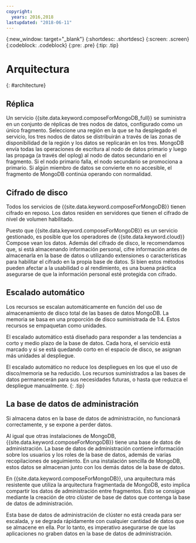 ```yaml
---
copyright:
  years: 2016,2018
lastupdated: "2018-06-11"
---
```


{:new_window: target="_blank"}
{:shortdesc: .shortdesc}
{:screen: .screen}
{:codeblock: .codeblock}
{:pre: .pre}
{:tip: .tip}

# Arquitectura 
{: #architecture}

## Réplica

Un servicio {{site.data.keyword.composeForMongoDB_full}} se suministra en un conjunto de réplicas de tres nodos de datos, configurado como un único fragmento. Seleccione una región en la que se ha desplegado el servicio, los tres nodos de datos se distribuirán a través de las zonas de disponibilidad de la región y los datos se replicarán en los tres. MongoDB envía todas las operaciones de escritura al nodo de datos primario y luego las propaga (a través del oplog) al nodo de datos secundario en el fragmento. Si el nodo primario falla, el nodo secundario se promociona a primario. Si algún miembro de datos se convierte en no accesible, el fragmento de MongoDB continúa operando con normalidad.

## Cifrado de disco

Todos los servicios de {{site.data.keyword.composeForMongoDB}} tienen cifrado en reposo. Los datos residen en servidores que tienen el cifrado de nivel de volumen habilitado. 

Puesto que {{site.data.keyword.composeForMongoDB}} es un servicio gestionado, es posible que los operadores de {{site.data.keyword.cloud}} Compose vean los datos. Además del cifrado de disco, le recomendamos que, si está almacenando información personal, cifre información antes de almacenarla en la base de datos o utilizando extensiones o características para habilitar el cifrado en la propia base de datos. Si bien estos métodos pueden afectar a la usabilidad o al rendimiento, es una buena práctica asegurarse de que la información personal esté protegida con cifrado.

## Escalado automático

Los recursos se escalan automáticamente en función del uso de almacenamiento de disco total de las bases de datos MongoDB. La memoria se basa en una proporción de disco suministrada de 1:4. Estos recursos se empaquetan como unidades.

El escalado automático está diseñado para responder a las tendencias a corto y medio plazo de la base de datos. Cada hora, el servicio está marcado y si se está quedando corto en el espacio de disco, se asignan más unidades al despliegue. 

El escalado automático no reduce los despliegues en los que el uso de disco/memoria se ha reducido. Los recursos suministrados a las bases de datos permanecerán para sus necesidades futuras, o hasta que reduzca el despliegue manualmente.
{: .tip}

## La base de datos de administración

Si almacena datos en la base de datos de administración, no funcionará correctamente, y se expone a perder datos.

Al igual que otras instalaciones de MongoDB, {{site.data.keyword.composeForMongoDB}} tiene una base de datos de administración. La base de datos de administración contiene información sobre los usuarios y los roles de la base de datos, además de varias recopilaciones de seguimiento. En una instalación sencilla de MongoDB, estos datos se almacenan junto con los demás datos de la base de datos. 

En {{site.data.keyword.composeForMongoDB}}, una arquitectura más resistente que utiliza la arquitectura fragmentada de MongoDB, esto implica compartir los datos de administración entre fragmentos. Esto se consigue mediante la creación de otro clúster de base de datos que contenga la base de datos de administración.

Esta base de datos de administración de clúster no está creada para ser escalada, y se degrada rápidamente con cualquier cantidad de datos que se almacene en ella. Por lo tanto, es imperativo asegurarse de que las aplicaciones no graben datos en la base de datos de administración.

